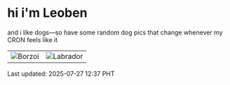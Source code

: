 # hi i'm Leoben

and i like dogs—so have some random dog pics that change whenever my CRON feels like it

|  |  |
|--------|----------|
| ![Borzoi](https://random-dog-vercel.vercel.app/api/random-borzoi?v=1753591036) | ![Labrador](https://random-dog-vercel.vercel.app/api/random-labrador?v=1753591036) |

Last updated: 2025-07-27 12:37 PHT
